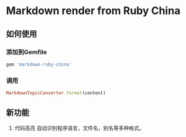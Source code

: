 Markdown render from Ruby China
============================

## 如何使用
### 添加到Gemfile
```ruby
gem 'markdown-ruby-china'
```

### 调用
```ruby
MarkdownTopicConverter.format(content)
```

## 新功能
1.   代码高亮 自动识别程序语言，文件名，别名等多种格式。

